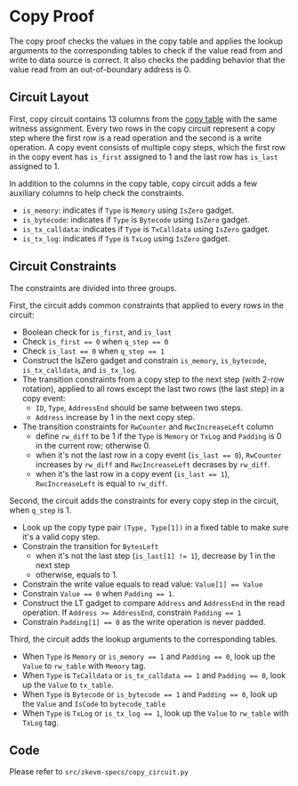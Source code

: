 # Copy Proof

The copy proof checks the values in the copy table and applies the lookup arguments to the corresponding tables to check if the value read from and write to data source is correct.
It also checks the padding behavior that the value read from an out-of-boundary address is 0.

## Circuit Layout

First, copy circuit contains 13 columns from the [copy table](./tables.md#copytable) with the same witness assignment.
Every two rows in the copy circuit represent a copy step where the first row is a read operation and the second is a write operation.
A copy event consists of multiple copy steps, which the first row in the copy event has `is_first` assigned to 1 and the last row has `is_last` assigned to 1.

In addition to the columns in the copy table, copy circuit adds a few auxiliary columns to help check the constraints.

- `is_memory`: indicates if `Type` is `Memory` using `IsZero` gadget.
- `is_bytecode`: indicates if `Type` is `Bytecode` using `IsZero` gadget.
- `is_tx_calldata`: indicates if `Type` is `TxCalldata` using `IsZero` gadget.
- `is_tx_log`: indicates if `Type` is `TxLog` using `IsZero` gadget.

## Circuit Constraints

The constraints are divided into three groups.

First, the circuit adds common constraints that applied to every rows in the circuit:

- Boolean check for `is_first`, and `is_last`
- Check `is_first == 0` when `q_step == 0`
- Check `is_last == 0` when `q_step == 1`
- Construct the IsZero gadget and constrain `is_memory`, `is_bytecode`, `is_tx_calldata`, and `is_tx_log`.
- The transition constraints from a copy step to the next step (with 2-row rotation), applied to all rows except the last two rows (the last step) in a copy event:
    - `ID`, `Type`, `AddressEnd` should be same between two steps.
    - `Address` increase by 1 in the next copy step.
- The transition constraints for `RwCounter` and `RwcIncreaseLeft` column
    - define `rw_diff` to be 1 if the `Type` is `Memory` or `TxLog` and `Padding` is 0 in the current row; otherwise 0.
    - when it's not the last row in a copy event (`is_last == 0`), `RwCounter` increases by `rw_diff` and `RwcIncreaseLeft` decrases by `rw_diff`.
    - when it's the last row in a copy event (`is_last == 1`), `RwcIncreaseLeft` is equal to `rw_diff`.

Second, the circuit adds the constraints for every copy step in the circuit, when `q_step` is 1.

- Look up the copy type pair `(Type, Type[1])` in a fixed table to make sure it's a valid copy step.
- Constrain the transition for `BytesLeft`
    - when it's not the last step (`is_last[1] != 1`), decrease by 1 in the next step
    - otherwise, equals to 1.
- Constrain the write value equals to read value: `Value[1] == Value`
- Constrain `Value == 0` when `Padding == 1`.
- Construct the LT gadget to compare `Address` and `AddressEnd` in the read operation. If `Address >= AddressEnd`, constrain `Padding == 1`
- Constrain `Padding[1] == 0` as the write operation is never padded.

Third, the circuit adds the lookup arguments to the corresponding tables.

- When `Type` is `Memory` or `is_memory == 1` and `Padding == 0`, look up the `Value` to `rw_table` with `Memory` tag.
- When `Type` is `TxCalldata` or `is_tx_calldata == 1` and `Padding == 0`, look up the `Value` to `tx_table`.
- When `Type` is `Bytecode` or `is_bytecode == 1` and `Padding == 0`, look up the `Value` and `IsCode` to `bytecode_table`
- When `Type` is `TxLog` or `is_tx_log == 1`, look up the `Value` to `rw_table` with `TxLog` tag.

## Code

Please refer to `src/zkevm-specs/copy_circuit.py`
